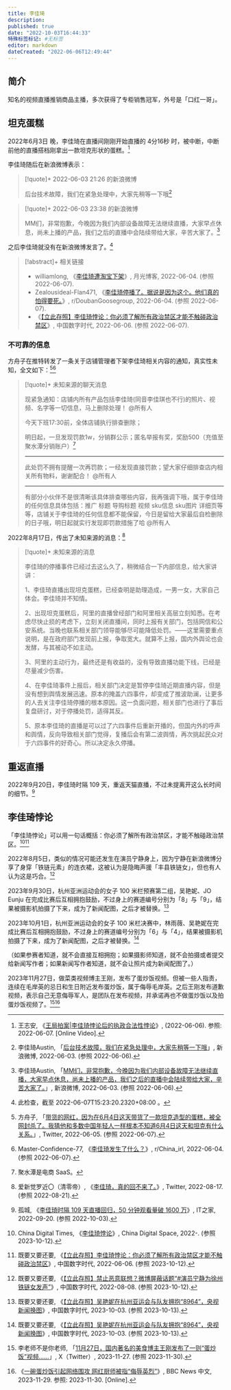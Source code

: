 ```yaml
---
title: 李佳琦
description:
published: true
date: "2022-10-03T16:44:33"
特殊标签标记: #无标签
editor: markdown
dateCreated: "2022-06-06T12:49:44"
---
```


## 简介

知名的视频直播推销商品主播，多次获得了专柜销售冠军，外号是「口红一哥」。

## 坦克蛋糕

2022年6月3日 晚，李佳琦在直播间刚刚开始直播的 4分16秒 时，被中断，中断前他的直播搭档刚拿出一款坦克形状的蛋糕。[^NN0jhM1]

[^NN0jhM1]: 王志安, 《[王局拍案|李佳琦悖论后的执政合法性悖论](https://www.youtube.com/watch?v=8C4z-NN0jhM)》, (2022-06-06). 参照: 2022-06-07. [Online Video].

李佳琦随后在新浪微博表示：

> [!quote]+ 2022-06-03 21:26 的新浪微博
>
> 后台技术故障，我们在紧急处理中，大家先稍等一下哦[^0Zfyh]

[^0Zfyh]: 李佳琦Austin, 「[后台技术故障，我们在紧急处理中，大家先稍等一下哦](https://archive.ph/0Zfyh "https://weibo.com/1968758563/Lw3ajmqaB")」, 新浪微博, 2022-06-03. (参照 2022-06-06).

> [!quote]+ 2022-06-03 23:38 的新浪微博
>
> MM们，非常抱歉，今晚因为我们内部设备故障无法继续直播，大家早点休息，尚未上播的产品，我们之后的直播中会陆续带给大家，辛苦大家了。[^VZMRm]

[^VZMRm]: 李佳琦Austin, 「[MM们，非常抱歉，今晚因为我们内部设备故障无法继续直播，大家早点休息，尚未上播的产品，我们之后的直播中会陆续带给大家，辛苦大家了。](https://archive.ph/VZMRm "https://weibo.com/1968758563/Lw4240zLa")」, 新浪微博, 2022-06-03. (参照 2022-06-06).

之后李佳琦就没有在新浪微博发言了。[^smbv]

[^smbv]: 此检查，截至 2022-06-07T15:23:20.2320+08:00 。

> [!abstract]+ 相关链接
>
> +   williamlong, 《[李佳琦遭淘宝下架](https://web.archive.org/web/20220605170704/https://www.williamlong.info/archives/6820.html)》, 月光博客, 2022-06-04. (参照 2022-06-07).
> +   Zealousideal-Flan471, 《[李佳琦停播了。据说是因为这个。他们真的怕得要死。](https://web.archive.org/web/20220604081211/https://www.reddit.com/r/DoubanGoosegroup/comments/v4h9pv/李佳琦停播了据说是因为这个他们真的怕得要死/)》, r/DoubanGoosegroup, 2022-06-04. (参照 2022-06-07).
> +   《[【立此存照】李佳琦悖论：你必须了解所有政治禁区才能不触碰政治禁区](https://web.archive.org/web/20220606154003/https://chinadigitaltimes.net/chinese/682665.html)》, 中国数字时代, 2022-06-06. (参照 2022-06-07).

### 不可靠的信息

方舟子在推特转发了一条关于店铺管理者下架李佳琦相关内容的通知，真实性未知，全文如下：[^fzz_0605][^v4obua]

[^fzz_0605]: 方舟子, 「[带货的网红，因为在6月4日这天带货了一款坦克造型的蛋糕，被全网封杀了。我猜他和多数中国年轻人一样根本不知道6月4日这天和坦克有什么关系。](https://web.archive.org/web/20220606024053/https://twitter.com/fangshimin/status/1533201600465887232)」, Twitter, 2022-06-05. (参照 2022-06-07).

[^v4obua]: Master-Confidence-77, 《[李佳琦发生了什么？](https://web.archive.org/web/20220604134556/https://www.reddit.com/r/China_irl/comments/v4obua/李佳琦发生了什么/)》, r/China_irl, 2022-06-04. (参照 2022-06-07).

> [!quote]+ 未知来源的聊天消息
>
> 现紧急通知：店铺内所有产品包括李佳琦(同音李佳琪也不行)的照片、视频、名字等一切信息，马上删除处理！ @所有人
>
> 今天下班17:30前，全体店铺执行排查删除；
>
> 明日起，一旦发现罚款1w，分销群公示；匿名举报有奖，奖励500（充值至聚水潭分销账户）[^just]
>
> ---
>
> 此处罚不拥有提醒一次再罚款；一经发现直接罚款；望大家仔细排查店内相关所有物料，谢谢配合！ @所有人
>
> ---
>
> 有部分小伙伴不是很清晰该具体排查哪些内容，我再强调下哦，属于李佳琦的任何信息具体包括：推广 标题 导购标题 视频 sku信息 sku图片 详细页等等，店铺关于李佳琦的任何信息都不能保留，今日是留给大家最后自检删除的日子哦，明日起就实行发现即罚款措施了哈 @所有人

[^just]: 聚水潭是电商 SaaS。

2022年8月17日，传出了未知来源的消息：[^79361]

[^79361]: 爱新觉罗近〇（清零帝）, 《[李佳琦，真的回不来了。](https://web.archive.org/web/20220817084650/https://twitter.com/HisMajiestyPooh/status/1559726370753679361)》, Twitter, 2022-08-17. (参照 2022-08-21).

> [!quote]+ 未知来源的消息
>
> 李佳琦的停播事件已经过去这么久了，稍微结合一下内部信息，给大家讲讲：
>
> 1、李佳琦直播出现坦克蛋糕，已经查明是助理造成，一男一女，大家自己体会。李佳琦并不知情。
>
> 2、出现坦克蛋糕后，阿里的直播曾经部门和阿里相关高层立刻知悉。在考虑尽快止损的考虑下，立刻关闭直播间，同时上报有关部门，包括网信和公安系统。当晚也联系相关部门领导能够尽可能降低处罚。——这里需要重点说明，是在政府部门发现前上报，争取宽大。就算不上报，国内外舆论也会发酵，与其被动不如主动。
>
> 3、阿里的主动行为，最终还是有收益的，没有导致直播功能下线，已经是尽量减少伤害。
>
> 4、在李佳琦事件上报后，相关部门决定是暂停李佳琦近期直播内容，但是没有想到舆情发展迅速。原本的掩盖六四事件，却变成了推波助澜，让更多的人去关注李佳琦停播的根本原因。这一负面问题，相关部门也进行了事后复盘研讨，对于停播处罚，适得其反。
>
> 5、原本李佳琦的直播是可以过了六四事件后重新开播的，但国内外的呼声和舆情，反向导致相关部门觉得，复播后会有第二波舆情，再次挑起民众对于六四事件的好奇心。所以决定永久停播。

## 重返直播

2022年9月20日，李佳琦时隔 109 天，重返天猫直播，不过未提离开这么长时间的细节。[^072]

[^072]: 孤城, 《[李佳琦时隔 109 天直播回归，50 分钟观看量破 1600 万](https://web.archive.org/web/20220926155507/https://www.ithome.com/0/642/072.htm)》, IT之家, 2022-09-20. (参照 2022-10-03).

## 李佳琦悖论

「李佳琦悖论」可以用一句话概括：你必须了解所有政治禁区，才能不触碰政治禁区。[^75203][^82665]

[^75203]: China Digital Times, 《[李佳琦悖论](https://web.archive.org/web/20231003175203/https://chinadigitaltimes.net/space/李佳琦悖论)》, China Digital Space, 2022-. (参照 2023-10-12).

[^82665]: 既要又要还要, 《[【立此存照】李佳琦悖论：你必须了解所有政治禁区才能不触碰政治禁区](https://web.archive.org/web/20231011140606/https://chinadigitaltimes.net/chinese/682665.html)》, 中国数字时代, 2022-06-06. (参照 2023-10-12).

2022年8月5日，类似的情况可能还发生在演员宁静身上，因为宁静在新浪微博分享了身穿「铁链元素」的连衣裙，这被认为是隐晦声援「丰县铁链女」，但也有人认为这是巧合。[^85406]

[^85406]: 既要又要还要, 《[【立此存照】禁止恶意联想？微博屏蔽话题“#演员宁静为徐州铁链女发声”](https://web.archive.org/web/20230203001437/https://chinadigitaltimes.net/chinese/685406.html)》, 中国数字时代, 2022-08-08. (参照 2023-10-12).

2023年9月30日，杭州亚洲运动会的女子 100 米栏预赛第二组，吴艳妮、JO Eunju 在完成比赛后互相拥抱鼓励，不过身上的赛道编号分别为「8」与「9」，结果被摄影机拍摄了下来，成为了新闻配图，之后才被替换。[^00798]

2023年10月1日，杭州亚洲运动会的女子 100 米栏决赛中，林雨薇、吴艳妮在完成比赛后互相拥抱鼓励，不过身上的赛道编号分别为「6」与「4」，结果被摄影机拍摄了下来，成为了新闻配图，之后才被替换。[^00798]

[^00798]: 既要又要还要, 《[【立此存照】吴艳妮在杭州亚运会与队友拥抱“8964”，央视新闻换图](https://web.archive.org/web/20231012043228/https://chinadigitaltimes.net/chinese/700798.html)》, 中国数字时代, 2023-10-03. (参照 2023-10-13).

（如果参赛者知道，就不会直接互相拥抱；如果摄影师知道，就不会拍摄或者提交给新闻写作者；如果新闻写作者知道，就不会让照片成为新闻配图了。）

2023年11月27日，做菜类视频博主王刚，发布了蛋炒饭视频。但被一些人指责，连续在毛岸英的忌日和生日附近发布蛋炒饭，属于侮辱毛岸英。之后王刚发布道歉视频，表示自己无意侮辱军人，是团队在发布视频，并承诺再也不做蛋炒饭以及拍蛋炒饭视频了。[^56618][^63206]

[^56618]: 李老师不是你老师, 「[11月27日，国内著名的美食博主王刚发布了一则“蛋炒饭”视频……](https://web.archive.org/web/20231130062223/https://threadreaderapp.com/thread/1729115281635856618.html "https://twitter.com/whyyoutouzhele/status/1729115281635856618")」, X（Twitter）, 2023-11-27. (参照 2023-11-30).

[^63206]: 《[一碗蛋炒饭引起网络围攻 网红厨师被指“侮辱英烈”](https://web.archive.org/web/20231129093705/https://www.bbc.com/zhongwen/simp/chinese-news-67563206)》, BBC News 中文, 2023-11-29. 参照: 2023-11-30. [Online].
